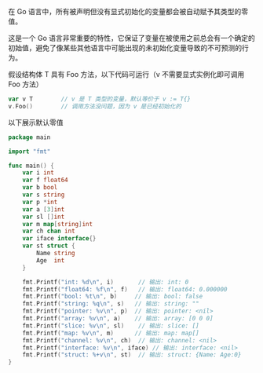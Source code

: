 在 Go 语言中，所有被声明但没有显式初始化的变量都会被自动赋予其类型的零值。

这是一个 Go 语言非常重要的特性，它保证了变量在被使用之前总会有一个确定的初始值，避免了像某些其他语言中可能出现的未初始化变量导致的不可预测的行为。

假设结构体 T 具有 Foo 方法，以下代码可运行（v 不需要显式实例化即可调用 Foo 方法）

```go
var v T        // v 是 T 类型的变量，默认等价于 v := T{}
v.Foo()        // 调用方法没问题，因为 v 是已经初始化的
```

以下展示默认零值

```go
package main

import "fmt"

func main() {
	var i int
	var f float64
	var b bool
	var s string
	var p *int
	var a [3]int
	var sl []int
	var m map[string]int
	var ch chan int
	var iface interface{}
	var st struct {
		Name string
		Age  int
	}

	fmt.Printf("int: %d\n", i)       // 输出: int: 0
	fmt.Printf("float64: %f\n", f)   // 输出: float64: 0.000000
	fmt.Printf("bool: %t\n", b)     // 输出: bool: false
	fmt.Printf("string: %q\n", s)   // 输出: string: ""
	fmt.Printf("pointer: %v\n", p)  // 输出: pointer: <nil>
	fmt.Printf("array: %v\n", a)    // 输出: array: [0 0 0]
	fmt.Printf("slice: %v\n", sl)    // 输出: slice: []
	fmt.Printf("map: %v\n", m)      // 输出: map: map[]
	fmt.Printf("channel: %v\n", ch)  // 输出: channel: <nil>
	fmt.Printf("interface: %v\n", iface) // 输出: interface: <nil>
	fmt.Printf("struct: %+v\n", st)  // 输出: struct: {Name: Age:0}
}
```
